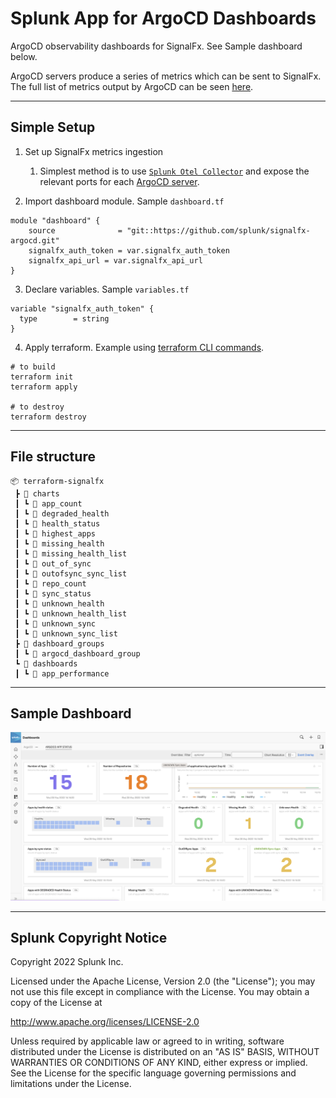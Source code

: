 # Splunk App for ArgoCD Dashboards
ArgoCD observability dashboards for SignalFx. See Sample dashboard below.

ArgoCD servers produce a series of metrics which can be sent to SignalFx. The full list of metrics output by ArgoCD can be seen [here](https://argo-cd.readthedocs.io/en/stable/operator-manual/metrics/).

***
## Simple Setup
1. Set up SignalFx metrics ingestion
    1. Simplest method is to use [`Splunk Otel Collector`](https://github.com/signalfx/splunk-otel-collector) and expose the relevant ports for each [ArgoCD server](https://argo-cd.readthedocs.io/en/stable/operator-manual/metrics/).

2. Import dashboard module. Sample `dashboard.tf`
```
module "dashboard" {
    source              = "git::https://github.com/splunk/signalfx-argocd.git"
    signalfx_auth_token = var.signalfx_auth_token
    signalfx_api_url = var.signalfx_api_url
}
```
3. Declare variables. Sample `variables.tf`
```
variable "signalfx_auth_token" {
  type        = string
}
```
4. Apply terraform. Example using [terraform CLI commands](https://www.terraform.io/cli).
```
# to build
terraform init
terraform apply

# to destroy
terraform destroy
```
***
## File structure
```
📦 terraform-signalfx
 ┣ 📂 charts
 ┃ ┗ 📂 app_count
 ┃ ┗ 📂 degraded_health
 ┃ ┗ 📂 health_status
 ┃ ┗ 📂 highest_apps
 ┃ ┗ 📂 missing_health
 ┃ ┗ 📂 missing_health_list
 ┃ ┗ 📂 out_of_sync
 ┃ ┗ 📂 outofsync_sync_list
 ┃ ┗ 📂 repo_count
 ┃ ┗ 📂 sync_status
 ┃ ┗ 📂 unknown_health
 ┃ ┗ 📂 unknown_health_list
 ┃ ┗ 📂 unknown_sync
 ┃ ┗ 📂 unknown_sync_list
 ┣ 📂 dashboard_groups
 ┃ ┗ 📂 argocd_dashboard_group
 ┗ 📂 dashboards
 ┃ ┗ 📂 app_performance
```
***

## Sample Dashboard
<img src="./images/dashboard.png" width="800">

***
## Splunk Copyright Notice

Copyright 2022 Splunk Inc.

Licensed under the Apache License, Version 2.0 (the "License"); you may not use this file except in compliance with the License. You may obtain a copy of the License at

http://www.apache.org/licenses/LICENSE-2.0

Unless required by applicable law or agreed to in writing, software distributed under the License is distributed on an "AS IS" BASIS, WITHOUT WARRANTIES OR CONDITIONS OF ANY KIND, either express or implied. See the License for the specific language governing permissions and limitations under the License.
